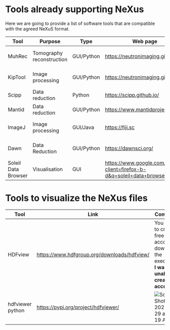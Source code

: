 # Tools already supporting NeXus
Here we are going to provide a list of software tools that are compatible with the agreed NeXuS format.

| Tool | Purpose |Type | Web page | Status | Project lead |
|---|---|---|---|---|---|
| MuhRec | Tomography reconstruction |GUI/Python | https://neutronimaging.github.io | Some NeXus support | Anders Kaestner| 
| KipTool | Image processing | GUI/Python | https://neutronimaging.github.io | Some NeXus support | Anders Kaestner|
| Scipp | Data reduction |Python | https://scipp.github.io/ | To be checked | ESS/ISIS |
| Mantid | Data reduction |GUI/Python | https://www.mantidproject.org | To be checked | International consortium |
|ImageJ| Image processing| GUI/Java| https://fiji.sc | Plugin available | Open source project |
| Dawn | Data Reduction | GUI/Python | https://dawnsci.org/ |Some NeXus support | Diamond Light Source |
| Soleil Data Browser | Visualisation | GUI | https://www.google.com/search?client=firefox-b-d&q=soleil+data+browser | Some NeXus support | Raphaël GIRARDOT |

# Tools to visualize the NeXus files

| Tool | Link | Comments |
|---|---|---|
|HDFview|https://www.hdfgroup.org/downloads/hdfview/| You need to createa free account to download the executable. **I was unable to create my account**|
|hdfviewer python|https://pypi.org/project/hdfviewer/|![Screen Shot 2021-06-29 at 8 21 19 AM](https://user-images.githubusercontent.com/1138324/123796305-fd470380-d8b2-11eb-94cc-9419b6a8d27d.png)|
 
